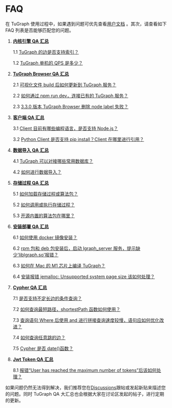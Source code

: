 # FAQ

在 TuGraph 使用过程中，如果遇到问题可优先查看[用户文档](https://github.com/TuGraph-family/tugraph-db/tree/master/doc/zh-CN) 。其次，请查看如下 FAQ 列表是否能够匹配您的问题。

1. **[内核引擎 QA 汇总](https://github.com/TuGraph-family/tugraph-db/discussions/113#discussion-4575385)**

   1.1 [TuGraph 的边是否支持索引？](https://github.com/TuGraph-family/tugraph-db/discussions/113#discussioncomment-4165379)

   1.2 [TuGraph 单机的 QPS 是多少？](https://github.com/TuGraph-family/tugraph-db/discussions/113#discussioncomment-4165388)
2. **[TuGraph Browser QA 汇总](https://github.com/TuGraph-family/tugraph-db/discussions/111#discussion-4575381)**

   2.1 [可视化文件 build 后如何更新到 TuGraph 服务？](https://github.com/TuGraph-family/tugraph-db/discussions/111#discussioncomment-4165364)

   2.2 [如何通过 npm run dev，连接已有的 TuGraph 服务？](https://github.com/TuGraph-family/tugraph-db/discussions/111#discussioncomment-4165366)

   2.3 [3.3.0 版本 TuGraph Browser 删除 node label 失败？](https://github.com/TuGraph-family/tugraph-db/discussions/82#discussion-4465791)
3. **[客户端 QA 汇总](https://github.com/TuGraph-family/tugraph-db/discussions/109#discussion-4575378)**

   3.1 [Client 目前有哪些编程语言，是否支持 Node.js？](https://github.com/TuGraph-family/tugraph-db/discussions/109#discussioncomment-4165351)

   3.2 [Python Client 是否支持 pip install？Client 在哪里进行引用？](https://github.com/TuGraph-family/tugraph-db/discussions/109#discussioncomment-4165353)

4. **[数据导入 QA 汇总](https://github.com/TuGraph-family/tugraph-db/discussions/107#discussion-4575373)**

   4.1 [TuGraph 可以对接哪些常用数据库？](https://github.com/TuGraph-family/tugraph-db/discussions/107#discussioncomment-4165335)

   4.2 [如何进行数据导入？](https://github.com/TuGraph-family/tugraph-db/discussions/107#discussioncomment-4165336)
5. **[存储过程 QA 汇总](https://github.com/TuGraph-family/tugraph-db/discussions/105#discussion-4575369)**

   5.1 [如何加载存储过程或算法包？](https://github.com/TuGraph-family/tugraph-db/discussions/105#discussioncomment-4165313)

   5.2 [如何调用或执行存储过程？](https://github.com/TuGraph-family/tugraph-db/discussions/105#discussioncomment-4165317)

   5.3 [开源内置的算法包在哪里？](https://github.com/TuGraph-family/tugraph-db/discussions/105#discussioncomment-4165322)
6. **[安装部署 QA 汇总](https://github.com/TuGraph-family/tugraph-db/discussions/103#discussion-4575364)**

   6.1 [如何使用 docker 镜像安装？](https://github.com/TuGraph-family/tugraph-db/discussions/103#discussioncomment-4165287)

   6.2 [rpm 包和 deb 包安装后，启动 lgraph_server 服务，提示缺少'liblgraph.so'报错？](https://github.com/TuGraph-family/tugraph-db/discussions/103#discussioncomment-4165289)

   6.3 [如何在 Mac 的 M1 芯片上编译 TuGraph？](https://github.com/TuGraph-family/tugraph-db/discussions/47#discussion-4393165)

   6.4 [安装报错 jemalloc: Unsupported system page size 该如何处理？](https://github.com/TuGraph-family/tugraph-db/issues/477)
7. **[Cypher QA 汇总](https://github.com/TuGraph-family/tugraph-db/discussions/102#discussion-4575018)**

   7.1 [是否支持不定长边的条件查询？](https://github.com/TuGraph-family/tugraph-db/discussions/102#discussioncomment-4165252)

   7.2 [如何查询最短路径，shortestPath 函数如何使用？](https://github.com/TuGraph-family/tugraph-db/discussions/102#discussioncomment-4165256)

   7.3 [查询语句 Where 后使用 and 进行拼接查询速度较慢，语句应如何优化改进？](https://github.com/TuGraph-family/tugraph-db/discussions/102#discussioncomment-4165260)

   7.4 [如何查询任意跳的边？](https://github.com/TuGraph-family/tugraph-db/discussions/102#discussioncomment-4165262)

   7.5 [Cypher 是否 date()函数？](https://github.com/TuGraph-family/tugraph-db/discussions/91#discussion-4482858)
8. **[Jwt Token QA 汇总](https://github.com/TuGraph-family/tugraph-db/discussions/282#discussion-5574402)**

   8.1 [报错“User has reached the maximum number of tokens”后该如何处理？](https://github.com/TuGraph-family/tugraph-db/discussions/282#discussioncomment-6861785)

如果问题仍然无法得到解决，我们推荐您在[Discussions](https://github.com/TuGraph-family/tugraph-db/discussions)跟帖或发起新贴来描述您的问题。同时 TuGraph QA 大汇总也会根据大家在讨论区发起的帖子，进行定期的更新。

